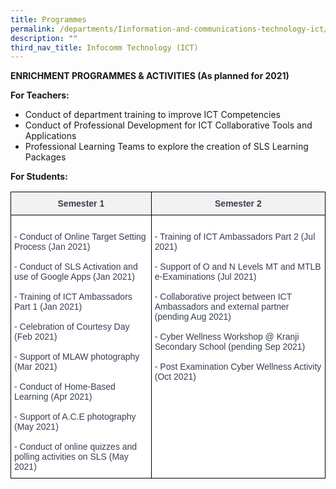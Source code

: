 ```yaml
---
title: Programmes
permalink: /departments/Iinformation-and-communications-technology-ict/programmes
description: ""
third_nav_title: Infocomm Technology (ICT)
---
```

**ENRICHMENT PROGRAMMES & ACTIVITIES (As planned for 2021)**

**For Teachers:**
* Conduct of department training to improve ICT Competencies
* Conduct of Professional Development for ICT Collaborative Tools and Applications
* Professional Learning Teams to explore the creation of SLS Learning Packages

**For Students:**

<style type="text/css">
.tg  {border-collapse:collapse;border-spacing:0;}
.tg td{border-color:black;border-style:solid;border-width:1px;font-family:Arial, sans-serif;font-size:14px;
  overflow:hidden;padding:10px 5px;word-break:normal;}
.tg th{border-color:black;border-style:solid;border-width:1px;font-family:Arial, sans-serif;font-size:14px;
  font-weight:normal;overflow:hidden;padding:10px 5px;word-break:normal;}
.tg .tg-vtgl{background-color:#F2F2F2;color:#383D51;font-weight:bold;text-align:center;vertical-align:top}
.tg .tg-9rpc{background-color:#FFF;color:#383D51;text-align:left;vertical-align:top}
</style>
<table class="tg">
<thead>
  <tr>
    <th class="tg-vtgl">Semester 1</th>
    <th class="tg-vtgl">Semester 2</th>
  </tr>
</thead>
<tbody>
  <tr>
    <td class="tg-9rpc"><br>- Conduct of Online Target Setting Process (Jan 2021)<br><br><span style="background-color:initial">- Conduct of SLS Activation and use of Google Apps (Jan 2021)</span><br><br><span style="background-color:initial">- Training of ICT Ambassadors Part 1 (Jan 2021)</span><br><br>- Celebration of Courtesy Day (Feb 2021)<br><br>- Support of MLAW photography (Mar 2021)<br><br>- Conduct of Home-Based Learning (Apr 2021)<br><br>- Support of A.C.E photography (May 2021)<br><br>- Conduct of online quizzes and polling activities on SLS (May 2021)</td>
    <td class="tg-9rpc"><br>- Training of ICT Ambassadors Part 2 (Jul 2021)<br><br>- Support of O and N Levels MT and MTLB e-Examinations (Jul 2021)<br><br>- Collaborative project between ICT Ambassadors and external partner (pending Aug 2021)<br><br>- Cyber Wellness Workshop @ Kranji Secondary School (pending Sep 2021)<br><br><span style="background-color:initial">- Post Examination Cyber Wellness Activity (Oct 2021)</span></td>
  </tr>
</tbody>
</table>